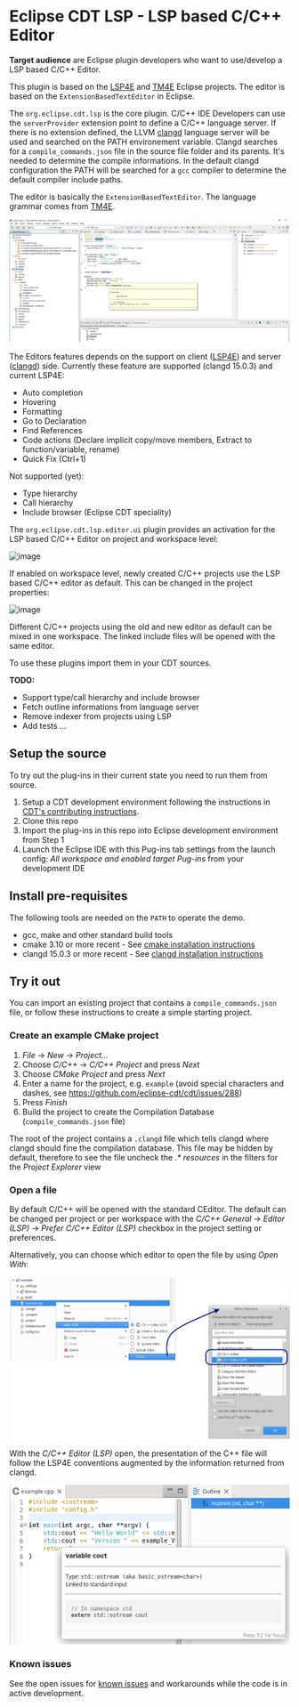 # Eclipse CDT LSP - LSP based C/C++ Editor

**Target audience** are Eclipse plugin developers who want to use/develop a LSP based C/C++ Editor.

This plugin is based on the [LSP4E](https://github.com/eclipse/lsp4e) and [TM4E](https://github.com/eclipse/tm4e) Eclipse projects. The editor is based on the `ExtensionBasedTextEditor` in Eclipse.

The `org.eclipse.cdt.lsp` is the core plugin. C/C++ IDE Developers can use the `serverProvider` extension point to define a C/C++ language server. If there is no extension defined, the LLVM [clangd](https://clangd.llvm.org/) language server will be used and searched on the PATH environement variable. Clangd searches for a `compile_commands.json` file in the source file folder and its parents. It's needed to determine the compile informations. In the default clangd configuration the PATH will be searched for a `gcc` compiler to determine the default compiler include paths.

The editor is basically the `ExtensionBasedTextEditor`. The language grammar comes from [TM4E](https://github.com/eclipse/tm4e). 

![screenshot.png](images/screenshot.png "screenshot.png")



The Editors features depends on the support on client ([LSP4E](https://github.com/eclipse/lsp4e)) and server ([clangd](https://clangd.llvm.org/)) side.
Currently these feature are supported (clangd 15.0.3) and current LSP4E:

- Auto completion
- Hovering
- Formatting
- Go to Declaration
- Find References
- Code actions (Declare implicit copy/move members, Extract to function/variable, rename)
- Quick Fix (Ctrl+1)

Not supported (yet):
- Type hierarchy
- Call hierarchy
- Include browser (Eclipse CDT speciality)

The `org.eclipse.cdt.lsp.editor.ui` plugin provides an activation for the LSP based C/C++ Editor on project and workspace level:

![image](https://user-images.githubusercontent.com/123444711/219040726-75207ad7-2dbe-465f-9a65-160e537e8bbf.png)


If enabled on workspace level, newly created C/C++ projects use the LSP based C/C++ editor as default. This can be changed in the project properties:

![image](https://user-images.githubusercontent.com/123444711/219040315-b11dd8e2-f7ba-437e-9b51-ac4d22f14e53.png)

Different C/C++ projects using the old and new editor as default can be mixed in one workspace. The linked include files will be opened with the same editor.

To use these plugins import them in your CDT sources.

**TODO:**
- Support type/call hierarchy and include browser
- Fetch outline informations from language server
- Remove indexer from projects using LSP
- Add tests
...

## Setup the source

To try out the plug-ins in their current state you need to run them from source.

1. Setup a CDT development environment following the instructions in [CDT's contributing instructions](https://github.com/eclipse-cdt/cdt/blob/main/CONTRIBUTING.md#contributing-to-cdt).
2. Clone this repo
3. Import the plug-ins in this repo into Eclipse development environment from Step 1
4. Launch the Eclipse IDE with this Pug-ins tab settings from the launch config: *All workspace and enabled target Pug-ins* from your development IDE

## Install pre-requisites

The following tools are needed on the `PATH` to operate the demo.

- gcc, make and other standard build tools
- cmake 3.10 or more recent - See [cmake installation instructions](https://cmake.org/install/)
- clangd 15.0.3 or more recent - See [clangd installation instructions](https://clangd.llvm.org/installation#installing-clangd)

## Try it out

You can import an existing project that contains a `compile_commands.json` file, or follow these instructions to create a simple starting project.

### Create an example CMake project


1. *File* -> *New* -> *Project...*
2. Choose *C/C++* -> *C/C++ Project* and press *Next*
3. Choose *CMake Project* and press *Next*
4. Enter a name for the project, e.g. `example` (avoid special characters and dashes, see https://github.com/eclipse-cdt/cdt/issues/288)
5. Press *Finish*
6. Build the project to create the Compilation Database (`compile_commands.json` file)

The root of the project contains a `.clangd` file which tells clangd where clangd should fine the compilation database.
This file may be hidden by default, therefore to see the file uncheck the *.\* resources* in the filters for the *Project Explorer* view

### Open a file

By default C/C++ will be opened with the standard CEditor.
The default can be changed per project or per workspace with the *C/C++ General* -> *Editor (LSP)* -> *Prefer C/C++ Editor (LSP)* checkbox in the project setting or preferences.

Alternatively, you can choose which editor to open the file by using *Open With*:

![open-with.png](images/open-with.png "open-with.png")


With the *C/C++ Editor (LSP)* open, the presentation of the C++ file will follow the LSP4E conventions augmented by the information returned from clangd.

![hello-world.png](images/hello-world.png "hello-world.png")


### Known issues

See the open issues for [known issues](https://github.com/Bachmann-electronic-GmbH/eclipse-cdt-lsp/issues) and workarounds while the code is in active development.

